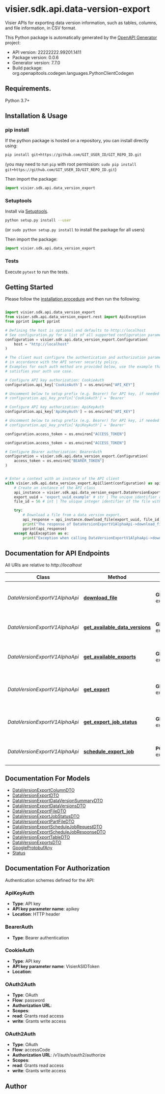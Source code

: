 # visier.sdk.api.data-version-export
Visier APIs for exporting data version information, such as tables, columns, and file information, in CSV format.

This Python package is automatically generated by the [OpenAPI Generator](https://openapi-generator.tech) project:

- API version: 22222222.99201.1411
- Package version: 0.0.6
- Generator version: 7.7.0
- Build package: org.openapitools.codegen.languages.PythonClientCodegen

## Requirements.

Python 3.7+

## Installation & Usage
### pip install

If the python package is hosted on a repository, you can install directly using:

```sh
pip install git+https://github.com/GIT_USER_ID/GIT_REPO_ID.git
```
(you may need to run `pip` with root permission: `sudo pip install git+https://github.com/GIT_USER_ID/GIT_REPO_ID.git`)

Then import the package:
```python
import visier.sdk.api.data_version_export
```

### Setuptools

Install via [Setuptools](http://pypi.python.org/pypi/setuptools).

```sh
python setup.py install --user
```
(or `sudo python setup.py install` to install the package for all users)

Then import the package:
```python
import visier.sdk.api.data_version_export
```

### Tests

Execute `pytest` to run the tests.

## Getting Started

Please follow the [installation procedure](#installation--usage) and then run the following:

```python

import visier.sdk.api.data_version_export
from visier.sdk.api.data_version_export.rest import ApiException
from pprint import pprint

# Defining the host is optional and defaults to http://localhost
# See configuration.py for a list of all supported configuration parameters.
configuration = visier.sdk.api.data_version_export.Configuration(
    host = "http://localhost"
)

# The client must configure the authentication and authorization parameters
# in accordance with the API server security policy.
# Examples for each auth method are provided below, use the example that
# satisfies your auth use case.

# Configure API key authorization: CookieAuth
configuration.api_key['CookieAuth'] = os.environ["API_KEY"]

# Uncomment below to setup prefix (e.g. Bearer) for API key, if needed
# configuration.api_key_prefix['CookieAuth'] = 'Bearer'

# Configure API key authorization: ApiKeyAuth
configuration.api_key['ApiKeyAuth'] = os.environ["API_KEY"]

# Uncomment below to setup prefix (e.g. Bearer) for API key, if needed
# configuration.api_key_prefix['ApiKeyAuth'] = 'Bearer'

configuration.access_token = os.environ["ACCESS_TOKEN"]

configuration.access_token = os.environ["ACCESS_TOKEN"]

# Configure Bearer authorization: BearerAuth
configuration = visier.sdk.api.data_version_export.Configuration(
    access_token = os.environ["BEARER_TOKEN"]
)


# Enter a context with an instance of the API client
with visier.sdk.api.data_version_export.ApiClient(configuration) as api_client:
    # Create an instance of the API class
    api_instance = visier.sdk.api.data_version_export.DataVersionExportV1AlphaApi(api_client)
    export_uuid = 'export_uuid_example' # str | The unique identifier of the data version export.
    file_id = 56 # int | The unique integer identifier of the file within the data version export.

    try:
        # Download a file from a data version export.
        api_response = api_instance.download_file(export_uuid, file_id)
        print("The response of DataVersionExportV1AlphaApi->download_file:\n")
        pprint(api_response)
    except ApiException as e:
        print("Exception when calling DataVersionExportV1AlphaApi->download_file: %s\n" % e)

```

## Documentation for API Endpoints

All URIs are relative to *http://localhost*

Class | Method | HTTP request | Description
------------ | ------------- | ------------- | -------------
*DataVersionExportV1AlphaApi* | [**download_file**](docs/DataVersionExportV1AlphaApi.md#download_file) | **GET** /v1alpha/data/data-version-exports/exports/{exportUuid}/files/{fileId} | Download a file from a data version export.
*DataVersionExportV1AlphaApi* | [**get_available_data_versions**](docs/DataVersionExportV1AlphaApi.md#get_available_data_versions) | **GET** /v1alpha/data/data-version-exports/data-versions | Retrieve a list of all data versions
*DataVersionExportV1AlphaApi* | [**get_available_exports**](docs/DataVersionExportV1AlphaApi.md#get_available_exports) | **GET** /v1alpha/data/data-version-exports/exports | Retrieve the details of all data version exports
*DataVersionExportV1AlphaApi* | [**get_export**](docs/DataVersionExportV1AlphaApi.md#get_export) | **GET** /v1alpha/data/data-version-exports/exports/{exportUuid} | Retrieve the details of a data version export.
*DataVersionExportV1AlphaApi* | [**get_export_job_status**](docs/DataVersionExportV1AlphaApi.md#get_export_job_status) | **GET** /v1alpha/data/data-version-exports/jobs/{jobUuid} | Retrieve a data version export job&#39;s status
*DataVersionExportV1AlphaApi* | [**schedule_export_job**](docs/DataVersionExportV1AlphaApi.md#schedule_export_job) | **POST** /v1alpha/data/data-version-exports/jobs | Schedule a data version export job


## Documentation For Models

 - [DataVersionExportColumnDTO](docs/DataVersionExportColumnDTO.md)
 - [DataVersionExportDTO](docs/DataVersionExportDTO.md)
 - [DataVersionExportDataVersionSummaryDTO](docs/DataVersionExportDataVersionSummaryDTO.md)
 - [DataVersionExportDataVersionsDTO](docs/DataVersionExportDataVersionsDTO.md)
 - [DataVersionExportFileDTO](docs/DataVersionExportFileDTO.md)
 - [DataVersionExportJobStatusDTO](docs/DataVersionExportJobStatusDTO.md)
 - [DataVersionExportPartFileDTO](docs/DataVersionExportPartFileDTO.md)
 - [DataVersionExportScheduleJobRequestDTO](docs/DataVersionExportScheduleJobRequestDTO.md)
 - [DataVersionExportScheduleJobResponseDTO](docs/DataVersionExportScheduleJobResponseDTO.md)
 - [DataVersionExportTableDTO](docs/DataVersionExportTableDTO.md)
 - [DataVersionExportsDTO](docs/DataVersionExportsDTO.md)
 - [GoogleProtobufAny](docs/GoogleProtobufAny.md)
 - [Status](docs/Status.md)


<a id="documentation-for-authorization"></a>
## Documentation For Authorization


Authentication schemes defined for the API:
<a id="ApiKeyAuth"></a>
### ApiKeyAuth

- **Type**: API key
- **API key parameter name**: apikey
- **Location**: HTTP header

<a id="BearerAuth"></a>
### BearerAuth

- **Type**: Bearer authentication

<a id="CookieAuth"></a>
### CookieAuth

- **Type**: API key
- **API key parameter name**: VisierASIDToken
- **Location**: 

<a id="OAuth2Auth"></a>
### OAuth2Auth

- **Type**: OAuth
- **Flow**: password
- **Authorization URL**: 
- **Scopes**: 
 - **read**: Grants read access
 - **write**: Grants write access

<a id="OAuth2Auth"></a>
### OAuth2Auth

- **Type**: OAuth
- **Flow**: accessCode
- **Authorization URL**: /v1/auth/oauth2/authorize
- **Scopes**: 
 - **read**: Grants read access
 - **write**: Grants write access


## Author




